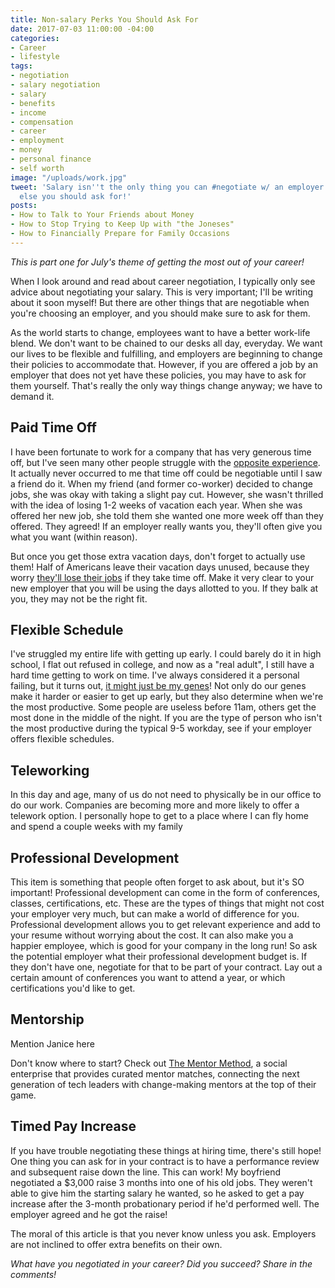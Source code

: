```yaml
---
title: Non-salary Perks You Should Ask For
date: 2017-07-03 11:00:00 -04:00
categories:
- Career
- lifestyle
tags:
- negotiation
- salary negotiation
- salary
- benefits
- income
- compensation
- career
- employment
- money
- personal finance
- self worth
image: "/uploads/work.jpg"
tweet: 'Salary isn''t the only thing you can #negotiate w/ an employer. Find out what
  else you should ask for!'
posts:
- How to Talk to Your Friends about Money
- How to Stop Trying to Keep Up with "the Joneses"
- How to Financially Prepare for Family Occasions
---
```


*This is part one for July's theme of getting the most out of your career!*

When I look around and read about career negotiation, I typically only see advice about negotiating your salary. This is very important; I'll be writing about it soon myself! But there are other things that are negotiable when you're choosing an employer, and you should make sure to ask for them.

As the world starts to change, employees want to have a better work-life blend. We don't want to be chained to our desks all day, everyday. We want our lives to be flexible and fulfilling, and employers are beginning to change their policies to accommodate that. However, if you are offered a job by an employer that does not yet have these policies, you may have to ask for them yourself. That's really the only way things change anyway; we have to demand it.

## Paid Time Off

I have been fortunate to work for a company that has very generous time off, but I've seen many other people struggle with the [opposite experience](https://www.forbes.com/sites/niallmccarthy/2017/06/26/american-workers-have-a-miserable-vacation-allowance-infographic/#2936c1d6126d). It actually never occurred to me that time off could be negotiable until I saw a friend do it. When my friend (and former co-worker) decided to change jobs, she was okay with taking a slight pay cut. However, she wasn't thrilled with the idea of losing 1-2 weeks of vacation each year. When she was offered her new job, she told them she wanted one more week off than they offered. They agreed! If an employer really wants you, they'll often give you what you want (within reason).

But once you get those extra vacation days, don't forget to actually use them! Half of Americans leave their vacation days unused, because they worry [they'll lose their jobs](http://www.marketwatch.com/story/55-of-american-workers-dont-take-all-their-paid-vacation-2016-06-15) if they take time off. Make it very clear to your new employer that you will be using the days allotted to you. If they balk at you, they may not be the right fit.

## Flexible Schedule

I've struggled my entire life with getting up early. I could barely do it in high school, I flat out refused in college, and now as a "real adult", I still have a hard time getting to work on time. I've always considered it a personal failing, but it turns out, [it might just be my genes](https://www.facebook.com/Vox/videos/657820167738922/?pnref=story)! Not only do our genes make it harder or easier to get up early, but they also determine when we're the most productive. Some people are useless before 11am, others get the most done in the middle of the night. If you are the type of person who isn't the most productive during the typical 9-5 workday, see if your employer offers flexible schedules.

## Teleworking

In this day and age, many of us do not need to physically be in our office to do our work. Companies are becoming more and more likely to offer a telework option. I personally hope to get to a place where I can fly home and spend a couple weeks with my family

## Professional Development

This item is something that people often forget to ask about, but it's SO important! Professional development can come in the form of conferences, classes, certifications, etc. These are the types of things that might not cost your employer very much, but can make a world of difference for you. Professional development allows you to get relevant experience and add to your resume without worrying about the cost. It can also make you a happier employee, which is good for your company in the long run! So ask the potential employer what their professional development budget is. If they don't have one, negotiate for that to be part of your contract. Lay out a certain amount of conferences you want to attend a year, or which certifications you'd like to get.

## Mentorship

Mention Janice here

Don't know where to start? Check out [The Mentor Method](www.thementormethod.com), a social enterprise that provides curated mentor matches, connecting the next generation of tech leaders with change-making mentors at the top of their game.

## Timed Pay Increase

If you have trouble negotiating these things at hiring time, there's still hope! One thing you can ask for in your contract is to have a performance review and subsequent raise down the line. This can work! My boyfriend negotiated a $3,000 raise 3 months into one of his old jobs. They weren't able to give him the starting salary he wanted, so he asked to get a pay increase after the 3-month probationary period if he'd performed well. The employer agreed and he got the raise!

The moral of this article is that you never know unless you ask. Employers are not inclined to offer extra benefits on their own.

*What have you negotiated in your career? Did you succeed? Share in the comments!*